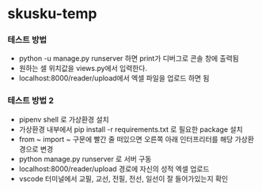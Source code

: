 # skusku-temp

### 테스트 방법
* python -u manage.py runserver 하면 print가 디버그로 콘솔 창에 출력됨
* 원하는 셀 위치값을 views.py에서 입력한다.
* localhost:8000/reader/upload에서 엑셀 파일을 업로드 하면 됨

### 테스트 방법 2
* pipenv shell 로 가상환경 설치
* 가상환경 내부에서 pip install -r requirements.txt 로 필요한 package 설치
* from ~ import ~ 구문에 빨간 줄 떠있으면 오른쪽 아래 인터프리터를 해당 가상환경으로 변경
* python manage.py runserver 로 서버 구동
* localhost:8000/reader/upload 경로에 자신의 성적 엑셀 업로드
* vscode 터미널에서 교필, 교선, 전필, 전선, 일선이 잘 들어가있는지 확인
